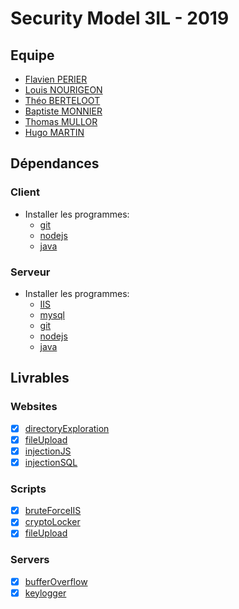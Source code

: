 # Security Model 3IL - 2019

## Equipe

- [Flavien PERIER](https://github.com/flavien-perier)
- [Louis NOURIGEON](https://github.com/NourigeonL)
- [Théo BERTELOOT](https://github.com/louproux)
- [Baptiste MONNIER](https://github.com/monnierb)
- [Thomas MULLOR](https://github.com/mullonch)
- [Hugo MARTIN](https://github.com/hash-86)

## Dépendances

### Client

- Installer les programmes: 
  - [git](https://git-scm.com/)
  - [nodejs](https://nodejs.org/en/)
  - [java](https://www.java.com/fr/)

### Serveur

- Installer les programmes: 
  - [IIS](https://www.iis.net/)
  - [mysql](https://www.mysql.com/fr/)
  - [git](https://git-scm.com/)
  - [nodejs](https://nodejs.org/en/)
  - [java](https://www.java.com/fr/)

## Livrables

### Websites

- [X] [directoryExploration](./websites/directoryExploration)
- [X] [fileUpload](./websites/fileUpload)
- [X] [injectionJS](./websites/injectionJS)
- [X] [injectionSQL](./websites/injectionSQL)

### Scripts

- [X] [bruteForceIIS](./Scripts/bruteForceIIS)
- [X] [cryptoLocker](./Scripts/cryptolocker)
- [X] [fileUpload](./Scripts/fileUpload)

### Servers

- [X] [bufferOverflow](./servers/bufferOverflow)
- [X] [keylogger](./servers/keylogger)
